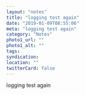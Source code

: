 ```yaml
---
layout: "notes"
title: "logging test again"
date: "2019-01-09T08:55:06"
meta: "logging test again"
category: "Notes"
photo1_url: ""
photo1_alt: ""
tags:
syndication: 
location: ""
twitterCard: false
---
```

logging test again
